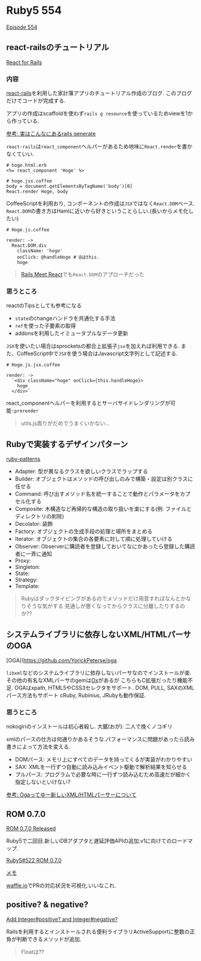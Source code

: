 # Ruby5 554

[Episode 554](https://ruby5.codeschool.com/episodes/596-episode-554-may-29th-2015)

## react-railsのチュートリアル

[React for Rails](https://www.airpair.com/reactjs/posts/reactjs-a-guide-for-rails-developers)

### 内容

[react-rails](https://github.com/reactjs/react-rails)を利用した家計簿アプリのチュートリアル作成のブログ.
このブログだけでコードが完成する.

アプリの作成はscaffoldを使わず`rails g resource`を使っているためviewを1から作っている.

[参考: 実はこんなにあるrails generate](http://techracho.bpsinc.jp/shibuya/2014_07_24/18388#g_resource)

`react-rails`は`react_component`ヘルパーがあるため地味に`React.render`を書かなくていい.

````
# hoge.html.erb
<%= react_component 'Hoge' %>

# hoge.jsx.coffee
body = document.getElementsByTagName('body')[0]
React.render Hoge, body
````


CoffeeScriptを利用おり, コンポーネントの作成は`JSX`ではなく`React.DOM`ベース.
`React.DOM`の書き方はHamlに近いから好きということらしい.(長いからメモ化したい)

````
# Hoge.js.coffee

render: ->
  React.DOM.div
    className: 'hoge'
    onClick: @handleHoge # @はthis.
    hoge
````

> [Rails Meet React](http://blog.arkency.com/rails-react/)でも`React.DOM`のアプローチだった


### 思うところ

reactのTipsとしても参考になる

- `state`のchangeハンドラを共通化する手法
- `ref`を使った子要素の取得
- addonsを利用したイミュータブルなデータ更新

`JSX`を使いたい場合はsprocketsの都合上拡張子`jsx`を加えれば利用できる.
また、CoffeeScript中で`JSX`を使う場合はJavascript文字列として記述する.

````
# Hoge.js.jsx.coffee

render: ->
  `<div className="hoge" onClick={this.handleHoge}>
    hoge
  </div>`
````

react_componentヘルパーを利用するとサーバサイドレンダリングが可能`:prerender`

> utils.js周りがだめでうまくいかない...


## Rubyで実装するデザインパターン

[ruby-patterns](https://github.com/TheBlasfem/ruby-patterns)

- Adapter:  型が異なるクラスを欲しいクラスでラップする
- Builder: オブジェクトはメソッドの呼び出しのみで構築・設定は別クラスに任せる
- Command: 呼び出すメソッド名を統一することで動作とパラメータをカプセル化する
- Composite: 木構造など再帰的な構造の取り扱いを楽にする(例: ファイルとディレクトリの削除)
- Decolator: 装飾
- Factory: オブジェクトの生成手段の処理と場所をまとめる
- Iterator: オブジェクトの集合の各要素に対して順に処理していける
- Observer: Observerに購読者を登録しておいてなにかあったら登録した購読者に一斉に通知
- Proxy:
- Singleton:
- State:
- Strategy:
- Template:

> Rubyはダックタイピングがあるのでメソッドだけ用意すればなんとかなりそうな気がする
> 見通しが悪くなってからクラスに分離したりするのか??


## システムライブラリに依存しないXML/HTMLパーサのOGA

[OGA](https://github.com/YorickPeterse/oga

`libxml`などのシステムライブラリに依存しないパーサなのでインストールが楽.
その他の有名なXMLパーサのgemは[Ox](https://github.com/ohler55/ox)があるが
こちらもC拡張だったり機能不足.
OGAはxpath, HTML5やCSS3セレクタをサポート.
DOM, PULL, SAXのXMLパース方法もサポート
cRuby, Rubinius, JRubyも動作保証.


### 思うところ

nokogiriのインストールは初心者殺し.
大鋸(おが): 二人で挽くノコギリ

xmlのパースの仕方は何通りかあるそうな.パフォーマンスに問題があったら読み書きによって方法を変える.

- DOMパース: メモリ上にすべてのデータを持ってくるが実装がわかりやすい
- SAX: XMLを一行ずつ自動に読み込みイベント駆動で解析結果を知らせる
- プルパース: プログラムで必要な時に一行ずつ読み込むため高速だが細かく指定しないといけない?

[参考: Ogaってゆー新しいXML/HTMLパーサーについて](http://qiita.com/5t111111/items/cd007f7d24ceae6c24ac)

## ROM 0.7.0

[ROM 0.7.0 Released](http://rom-rb.org/blog/2015/05/18/rom-0-7-0-released/)

Ruby5で二回目.新しいDBアダプタと遅延評価APIの追加.v1に向けてのロードマップ.

[Ruby5#522 ROM 0.7.0](https://ruby5.codeschool.com/episodes/594-episode-552-may-19th-2015)

[メモ](./552.md)

[waffle.io](https://waffle.io/)でPRの対応状況を可視化.いいなこれ.

## positive? & negative?

[Add Integer#positive? and Integer#negative?](https://github.com/rails/rails/commit/e54277a45da3c86fecdfa930663d7692fd083daa)

Railsを利用するとインストールされる便利ライブラリActiveSupportに整数の正負が判断できるメソッドが追加.

> Floatは??

